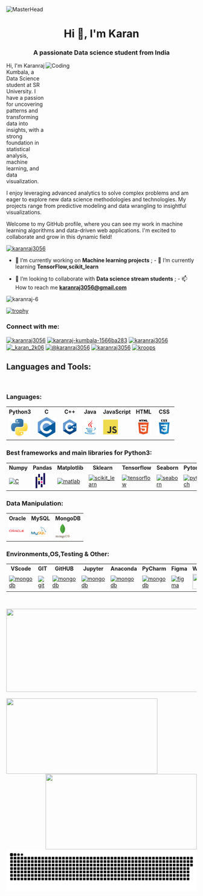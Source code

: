 ![MasterHead](https://media.licdn.com/dms/image/D5616AQEtn2bpzF0PfQ/profile-displaybackgroundimage-shrink_350_1400/0/1713522491181?e=1722470400&v=beta&t=dzgHF6S6EzvrJ6qoN0eWHAxPLrtZT1p22_KgJGxWIVQ)
<h1 align="center">Hi 👋, I'm Karan</h1>
<h3 align="center">A passionate Data science student from India</h3>
<img align="right" alt="Coding" width="400" height="300" src="https://i.pinimg.com/originals/85/04/77/850477fed08bfe98598082bcd309ce70.gif">

<p align="left">Hi, I'm Karanraj Kumbala, a Data Science student at SR University. I have a passion for uncovering patterns and transforming data into insights, with a strong foundation in statistical analysis, machine learning, and data visualization.

I enjoy leveraging advanced analytics to solve complex problems and am eager to explore new data science methodologies and technologies. My projects range from predictive modeling and data wrangling to insightful visualizations.

Welcome to my GitHub profile, where you can see my work in machine learning algorithms and data-driven web applications. I'm excited to collaborate and grow in this dynamic field! </p><a href="https://twitter.com/karanraj3056" target="blank"><img src="https://img.shields.io/twitter/follow/karanraj3056?logo=twitter&style=for-the-badge" alt="karanraj3056" /></a> 

- 🔭 I’m currently working on **Machine learning projects** ;               - 🌱 I’m currently learning **TensorFlow,scikit_learn**

- 👯 I’m looking to collaborate with **Data science stream students**   ;   - 📫 How to reach me **karanraj3056@gmail.com**

<p align="left"> <img src="https://komarev.com/ghpvc/?username=karanraj-6&label=Profile%20views&color=0e75b6&style=flat" alt="karanraj-6" /> </p>

[![trophy](https://github-profile-trophy.vercel.app/?username=karanraj-6&title=Stars,Followers,Commits,Repositories,MultipleLang,PullRequest,Issues,Reviews,Experience&theme=onedark)](https://github.com/ryo-ma/github-profile-trophy)


<h3 align="left">Connect with me:</h3>
<p align="left">
<a href="https://twitter.com/karanraj3056" target="blank"><img align="center" src="https://raw.githubusercontent.com/rahuldkjain/github-profile-readme-generator/master/src/images/icons/Social/twitter.svg" alt="karanraj3056" height="30" width="40" /></a>
<a href="https://linkedin.com/in/karanraj-kumbala-1566ba283" target="blank"><img align="center" src="https://raw.githubusercontent.com/rahuldkjain/github-profile-readme-generator/master/src/images/icons/Social/linked-in-alt.svg" alt="karanraj-kumbala-1566ba283" height="30" width="40" /></a>
<a href="https://fb.com/karanraj3056" target="blank"><img align="center" src="https://raw.githubusercontent.com/rahuldkjain/github-profile-readme-generator/master/src/images/icons/Social/facebook.svg" alt="karanraj3056" height="30" width="40" /></a>
<a href="https://instagram.com/_karan_2k06" target="blank"><img align="center" src="https://raw.githubusercontent.com/rahuldkjain/github-profile-readme-generator/master/src/images/icons/Social/instagram.svg" alt="_karan_2k06" height="30" width="40" /></a>
<a href="https://medium.com/@karanraj3056" target="blank"><img align="center" src="https://raw.githubusercontent.com/rahuldkjain/github-profile-readme-generator/master/src/images/icons/Social/medium.svg" alt="@karanraj3056" height="30" width="40" /></a>
<a href="https://www.hackerrank.com/karanraj3056" target="blank"><img align="center" src="https://raw.githubusercontent.com/rahuldkjain/github-profile-readme-generator/master/src/images/icons/Social/hackerrank.svg" alt="karanraj3056" height="30" width="40" /></a>
<a href="https://www.leetcode.com/kroops" target="blank"><img align="center" src="https://raw.githubusercontent.com/rahuldkjain/github-profile-readme-generator/master/src/images/icons/Social/leet-code.svg" alt="kroops" height="30" width="40" /></a>
</p>
<h2><strong>Languages and Tools:</strong></h2><br>
<div>
<h3 align="left">Languages:</h3>
<table>
  <tr>
    <th>Python3</th>
    <th>C</th>
    <th>C++</th>
    <th>Java</th>
    <th>JavaScript</th>
    <th>HTML</th>
    <th>CSS</th>
    
  </tr>
  <tr>
    <td><a href="https://www.python.org" target="_blank" rel="noreferrer"> 
     <img src="https://github.com/devicons/devicon/blob/master/icons/python/python-original.svg" title="Python"  alt="Python" width="55" height="55"/></a>
    </td>
    <td>
     <a href="https://www.cprogramming.com/" target="_blank" rel="noreferrer"> <img src="https://github.com/devicons/devicon/blob/master/icons/c/c-original.svg" title="C"  alt="C" width="55" height="55"/>
    </td>
     <td>
     <a href="https://www.w3schools.com/cpp/" target="_blank" rel="noreferrer"><img src="https://raw.githubusercontent.com/devicons/devicon/master/icons/cplusplus/cplusplus-original.svg" alt="cplusplus" width="40" height="40"/></a>
    </td>
     <td>
        <a href="https://www.java.com" target="_blank" rel="noreferrer"> 
      <img src="https://raw.githubusercontent.com/devicons/devicon/master/icons/java/java-original.svg" alt="java" width="40" height="40"/></a>
    </td>
     <td>
      <a href="https://developer.mozilla.org/en-US/docs/Web/JavaScript" target="_blank" rel="noreferrer"> <img src="https://raw.githubusercontent.com/devicons/devicon/master/icons/javascript/javascript-original.svg" alt="javascript" width="40" height="40"/> </a>
    </td>
     <td>
     <a href="https://www.w3.org/html/" target="_blank" rel="noreferrer"> <img src="https://raw.githubusercontent.com/devicons/devicon/master/icons/html5/html5-original-wordmark.svg" alt="html5" width="40" height="40"/> </a>
    </td>
    <td>
     <a href="https://www.w3schools.com/css/" target="_blank" rel="noreferrer"> <img src="https://raw.githubusercontent.com/devicons/devicon/master/icons/css3/css3-original-wordmark.svg" alt="css3" width="40" height="40"/></a>
     </td>
  </tr>
</table>

 <h3 align="left">Best frameworks and main libraries for Python3:</h3> 
 <table>
  <tr>
    <th>Numpy</th>
    <th>Pandas</th>
    <th>Matplotlib</th>
    <th>Sklearn</th>
    <th>Tensorflow</th>
     <th>Seaborn</th>
    <th>Pytorch</th> 
    <th>Flask</th>
  </tr>
  <tr>
    <td>
     <a href="https://numpy.org/" target="_blank" rel="noreferrer"> <img src="https://numpy.org/images/logo.svg" title="C"  alt="C" width="55" height="55"/></a>
    </td>
     <td>
      <a href="https://pandas.pydata.org/" target="_blank" rel="noreferrer"> <img src="https://raw.githubusercontent.com/devicons/devicon/2ae2a900d2f041da66e950e4d48052658d850630/icons/pandas/pandas-original.svg" alt="pandas" width="40" height="40"/> </a>
    </td>
     <td>
      <a href="https://www.mathworks.com/" target="_blank" rel="noreferrer"> <img src="https://upload.wikimedia.org/wikipedia/commons/2/21/Matlab_Logo.png" alt="matlab" width="40" height="40"/> 
    </td>
     <td>
     <a href="https://scikit-learn.org/" target="_blank" rel="noreferrer"> <img src="https://upload.wikimedia.org/wikipedia/commons/0/05/Scikit_learn_logo_small.svg" alt="scikit_learn" width="40" height="40"/> </a>
    </td>
     <td>
       <a href="https://www.tensorflow.org" target="_blank" rel="noreferrer"> <img src="https://www.vectorlogo.zone/logos/tensorflow/tensorflow-icon.svg" alt="tensorflow" width="40" height="40"/> </a>
    </td>
    <td>
      <a href="https://seaborn.pydata.org/" target="_blank" rel="noreferrer"> <img src="https://seaborn.pydata.org/_images/logo-mark-lightbg.svg" alt="seaborn" width="40" height="40"/> </a>
     </td>
    <td>
      <a href="https://pytorch.org/" target="_blank" rel="noreferrer"> <img src="https://www.vectorlogo.zone/logos/pytorch/pytorch-icon.svg" alt="pytorch" width="40" height="40"/> </a>
    </td>
    <td>
      <a href="https://flask.palletsprojects.com/" target="_blank" rel="noreferrer"> <img src="https://www.vectorlogo.zone/logos/pocoo_flask/pocoo_flask-icon.svg" alt="flask" width="40" height="40"/> </a>
    </td>
  </tr>
</table>
 <h3 align="left">Data Manipulation:</h3> 
 <table>
  <tr>
    <th>Oracle</th>
    <th>MySQL </th>
    <th>MongoDB</th>   
  </tr>
    <td>
       <a href="https://www.oracle.com/" target="_blank" rel="noreferrer"> <img src="https://raw.githubusercontent.com/devicons/devicon/master/icons/oracle/oracle-original.svg" alt="oracle" width="40" height="40"/> </a>
    </td>
     <td>
        <a href="https://www.mysql.com/" target="_blank" rel="noreferrer"> <img src="https://raw.githubusercontent.com/devicons/devicon/master/icons/mysql/mysql-original-wordmark.svg" alt="mysql" width="40" height="40"/> </a>
    </td>
     <td>
     <a href="https://www.mongodb.com/" target="_blank" rel="noreferrer"> <img src="https://raw.githubusercontent.com/devicons/devicon/master/icons/mongodb/mongodb-original-wordmark.svg" alt="mongodb" width="40" height="40"/></a>
    </td>
 </table>
<h3 align="left">Environments,OS,Testing & Other:</h3> 
<table>
  <tr>
    <th>VScode</th>
    <th>GIT</th>
    <th>GitHUB</th>   
    <th>Jupyter</th>  
    <th>Anaconda </th>  
    <th>PyCharm </th>
    <th>Figma</th>
    <th>WindowsOS</th> 
    <th>MacOS</th> 
  </tr>
<tr>
   <td>
     <a href="https://code.visualstudio.com/"> <img src="https://code.visualstudio.com/assets/images/code-stable.png" alt="mongodb" width="40" height="40"/></a>
    </td>
   <td>
     <a href="https://git-scm.com/" target="_blank" rel="noreferrer"> <img src="https://www.vectorlogo.zone/logos/git-scm/git-scm-icon.svg" alt="git" width="40" height="40"/> </a>
    </td>
   <td>
     <a href="https://github.com/"> <img src="https://github.githubassets.com/assets/GitHub-Mark-ea2971cee799.png" alt="mongodb" width="40" height="40"/></a>
    </td>
   <td>
     <a href="https://jupyter.org/"> <img src="https://jupyter.org/assets/homepage/main-logo.svg" alt="mongodb" width="40" height="40"/></a>
    </td>
   <td>
     <a href="https://www.anaconda.com/" target="_blank" rel="noreferrer"> <img src="https://imgs.search.brave.com/Z3J6t6DlsMFbQFV4HWl19PIBf1d9BzSBT8thN-5CSvU/rs:fit:500:0:0/g:ce/aHR0cHM6Ly9pbnRl/Z3JhdGl2ZW1vZGVs/aW5nLm9yZy9pbWFn/ZXMvYW5hY29uZGEt/c3ltYm9sLnN2Zw.svg" alt="mongodb" width="40" height="40"/></a>
    </td>
   <td>
     <a href="https://www.jetbrains.com/pycharm/" target="_blank" rel="noreferrer"> <img src="https://upload.wikimedia.org/wikipedia/commons/thumb/1/1d/PyCharm_Icon.svg/768px-PyCharm_Icon.svg.png" alt="mongodb" width="40" height="40"/></a>
    </td>
   <td>
     <a href="https://www.figma.com/" target="_blank" rel="noreferrer"> <img src="https://www.vectorlogo.zone/logos/figma/figma-icon.svg" alt="figma" width="40" height="40"/> </a>
    </td>
   <td>
      <a href="https://www.microsoft.com/en-us/windows?r=1" target="_blank" rel="noreferrer"> <img src="https://imgs.search.brave.com/tG-S_XLzvaZg5uvoM0llYYFFSBFkAp7psrvKNZyfoic/rs:fit:500:0:0/g:ce/aHR0cHM6Ly93d3cu/cG5nYWxsLmNvbS93/cC1jb250ZW50L3Vw/bG9hZHMvMi9XaW5k/b3dzLUxvZ28tUE5H/LUltYWdlcy5wbmc" width="40" height="40"/> </a>
    </td>
   <td>
     <a href="https://www.apple.com/macos/sonoma/" rel="noreferrer"> <img src="https://imgs.search.brave.com/Rp4CI-r09MqT4L_UpXTyfHH5CFqZ8vVKj6N6vAC3Oo8/rs:fit:500:0:0/g:ce/aHR0cHM6Ly91cGxv/YWQud2lraW1lZGlh/Lm9yZy93aWtpcGVk/aWEvY29tbW9ucy90/aHVtYi9mL2ZhL0Fw/cGxlX2xvZ29fYmxh/Y2suc3ZnLzY0MHB4/LUFwcGxlX2xvZ29f/YmxhY2suc3ZnLnBu/Zw" alt="mongodb" width="40" height="40"/></a>
    </td>
</tr>
</table>
</div>
      </br>
  
<p align="center">
  <img width="800" height="220" src="https://streak-stats.demolab.com?user=karanraj-6&theme=highcontrast&hide_border=true&border_radius=5&card_width=800">
</p>

<p align="center">
  <img align="left" width="400" height="200" src="https://github-readme-stats.vercel.app/api?username=karanraj-6&show_icons=true&theme=vision-friendly-dark">
  <img align="right" width="400" height="200" src="https://github-readme-stats.vercel.app/api/top-langs/?username=karanraj-6&size_weight=0.15&count_weight=0.5&layout=compact&theme=vision-friendly-dark">
</p>
 

<div id="header" align="center">
  <img src="https://komarev.com/ghpvc/?username=karanraj-6&style=for-the-badge&color=orange" alt=""/>
</div>

<p align="center">
 <img width="1000" src="assets/github-snake.svg" alt="snake"/>
</p>


